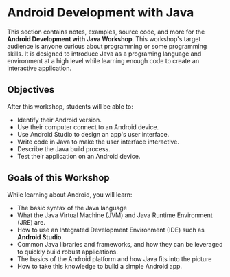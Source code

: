 
# Android Development with Java

This section contains notes, examples, source code, and more for the **Android Development with Java Workshop**. This workshop's target audience is anyone curious about programming or some programming skills. It is designed to introduce Java as a programing language and environment at a high level while learning enough code to create an interactive application.

## Objectives

After this workshop, students will be able to:
- Identify their Android version.
- Use their computer connect to an Android device.
- Use Android Studio to design an app's user interface.
- Write code in Java to make the user interface interactive.
- Describe the Java build process.
- Test their application on an Android device.

## Goals of this Workshop

While learning about Android, you will learn:
* The basic syntax of the Java language
* What the Java Virtual Machine (JVM) and Java Runtime Environment (JRE) are.
* How to use an Integrated Development Environment (IDE) such as **Android Studio**.
* Common Java libraries and frameworks, and how they can be leveraged to quickly build robust applications.
* The basics of the Android platform and how Java fits into the picture
* How to take this knowledge to build a simple Android app.
